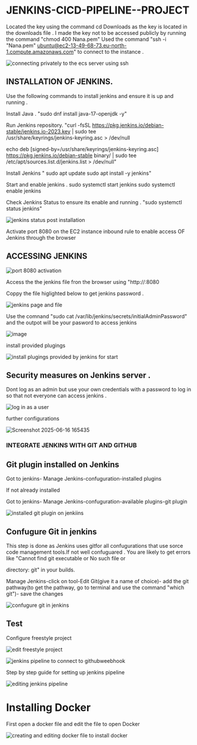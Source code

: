 # JENKINS-CICD-PIPELINE--PROJECT

Located the key using the command cd Downloads as the key is located in the downloads file .
I made the key not to be accessed publicly by running the command "chmod 400 Nana.pem"
Used the command "ssh -i "Nana.pem" ubuntu@ec2-13-49-68-73.eu-north-1.compute.amazonaws.com" to connect to the instance .

![connecting privately to the ecs server using ssh](https://github.com/user-attachments/assets/0f2187d8-ecad-4dc0-a5bb-a35705606b84)

## INSTALLATION OF JENKINS.

Use the following commands to install jenkins and ensure it is up and running .

Install Java .
"sudo dnf install java-17-openjdk -y"

Run Jenkins repository.
"curl -fsSL https://pkg.jenkins.io/debian-stable/jenkins.io-2023.key | sudo tee \
  /usr/share/keyrings/jenkins-keyring.asc > /dev/null

echo deb [signed-by=/usr/share/keyrings/jenkins-keyring.asc] \
  https://pkg.jenkins.io/debian-stable binary/ | sudo tee \
  /etc/apt/sources.list.d/jenkins.list > /dev/null"

Install Jenkins 
 " sudo apt update
sudo apt install -y jenkins"

Start and enable jenkins .
sudo systemctl start jenkins
sudo systemctl enable jenkins

Check Jenkins Status to ensure its enable and running .
"sudo systemctl status jenkins"

![jenkins status post installation](https://github.com/user-attachments/assets/8cbdd8ef-b9cc-4964-a7fe-aaa8f80004b6)

Activate port 8080 on the EC2 instance inbound rule to enable access OF Jenkins through the browser 

## ACCESSING JENKINS 

![port 8080 activation](https://github.com/user-attachments/assets/0a830340-c1b7-4fdd-8f2b-8cb7db4b6483)

Access the the jenkins file fron the browser using "http://<public-ip-adress>:8080

Coppy the file higlighted below to get jenkins password .

![jenkins page and file ](https://github.com/user-attachments/assets/a5e22b34-6eaf-4847-b75c-023b85af3f8f)

Use the comnand "sudo cat /var/lib/jenkins/secrets/initialAdminPassword" and the outpot will be your pasword to access jenkins 

![image](https://github.com/user-attachments/assets/2e93de4a-50b2-4138-85c9-16b2cdd435fd)

install provided plugings 

![install plugings provided by jenkins for start ](https://github.com/user-attachments/assets/ce964689-2da5-4066-98fe-a86655b0f870)

## Security measures on Jenkins server .

Dont log as an admin but use your own credentials with a password to log in so that not everyone can access jenkins .

![log in as a user ](https://github.com/user-attachments/assets/1d16b501-95e3-4f04-8544-33fae71c4)

further configurations 

![Screenshot 2025-06-16 165435](https://github.com/user-attachments/assets/6bebbaea-5b5e-48cd-a554-71dfaa482121)

### INTEGRATE JENKINS WITH GIT AND GITHUB

## Git plugin installed on Jenkins 

Got to jenkins- Manage Jenkins-confuguration-installed plugins

If not already installed 

Got to jenkins- Manage Jenkins-confuguration-available plugins-git plugin

![installed git plugin on jenkiins ](https://github.com/user-attachments/assets/ce7661fd-41b5-4e16-a7a9-dd806fd35e62)

## Confugure Git in jenkins 

This step is done as Jenkins uses gitfor all confugurations that use sorce code management tools.If not well confuguared . You are likely to get errors like "Cannot find git executable or No such file or 

directory: git" in your builds.

Manage Jenkins-click on tool-Edit Git(give it a name of choice)- add the git pathway(to get the pathway, go to terminal and use the command "which git")- save the changes 

![confugure git in jenkins](https://github.com/user-attachments/assets/0350bafa-0782-4ea3-9aaf-1aa2a360d69f)






## Test 

Configure freestyle project 

![edit freestyle project ](https://github.com/user-attachments/assets/447376aa-9d79-4fa4-9e9a-e0566ff0c2f6)


![jenkins pipeline to connect to githubweebhook](https://github.com/user-attachments/assets/c6858193-31d6-45fc-b2d7-26439ed9dfc0)

Step by step guide for setting up jenkins pipeline

![editing jenkins pipeline ](https://github.com/user-attachments/assets/02a9048e-5a1a-48a4-861f-ffd9852986b0)


# Installing Docker 

First open a docker file and edit the file to open Docker 

![creating and editing docker file to install docker](https://github.com/user-attachments/assets/ab32fe26-4d47-43ef-8a20-5c0860ed9e88)




 







